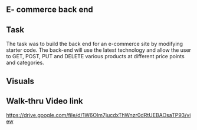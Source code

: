 ## E- commerce back end


## Task

The task was to build the back end for an e-commerce site by modifying starter code. The back-end will use the latest technology and allow the user to GET, POST, PUT and DELETE
various products at different price points and categories.




## Visuals




## Walk-thru Video link
https://drive.google.com/file/d/1W6OIm7jucdxThWnzr0dRtUEBAOsaTP93/view
